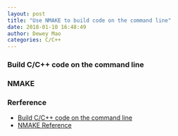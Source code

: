 ```yaml
--- 
layout: post 
title: "Use NMAKE to build code on the command line" 
date: 2018-01-10 16:48:49 
author: Dewey Mao 
categories: C/C++ 
--- 
```


### Build C/C++ code on the command line

### NMAKE


### Rerference
- <a href="https://docs.microsoft.com/en-us/cpp/build/building-on-the-command-line" target="_blank"> Build C/C++ code on the command line </a>
- <a href="https://docs.microsoft.com/en-us/cpp/build/nmake-reference" target="_blank"> NMAKE Reference </a>